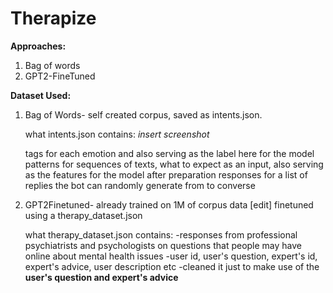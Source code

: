 # Therapize



**Approaches:**

  1. Bag of words 
  2. GPT2-FineTuned

**Dataset Used:**

1. Bag of Words- self created corpus, saved as intents.json.
                
   what intents.json contains:
    *insert screenshot*
    
    tags for each emotion and also serving as the label here for the model
    patterns for sequences of texts, what to expect as an input, also serving as the features for the model after preparation
    responses for a list of replies the bot can randomly generate from to converse
    
2. GPT2Finetuned- already trained on 1M of corpus data [edit]
                  finetuned using a therapy_dataset.json
                  
   what therapy_dataset.json contains:
   -responses from professional psychiatrists and psychologists on questions that people may have online about mental health issues
   -user id, user's question, expert's id, expert's advice, user description etc
   -cleaned it just to make use of the **user's question and expert's advice**
   
   
   
